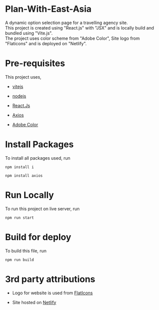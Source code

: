 # Plan-With-East-Asia
A dynamic option selection page for a travelling agency site.
<br/>
This project is created using "React.js" with "JSX" and is locally build and bundled using "Vite.js".
<br/>
The project uses color scheme from "Adobe Color", Site logo from "Flaticons" and is deployed on "Netlify".

# Pre-requisites

This project uses,

- [vitejs](https://vitejs.dev/)

- [nodejs](https://nodejs.org/en)

- [React.Js](https://react.dev/learn)

- [Axios](https://axios-http.com/docs/intro)

- [Adobe Color](https://color.adobe.com/Spring%202021-color-theme-17602837)

# Install Packages

To install all packages used, run

`npm install i`

`npm install axios`

# Run Locally

To run this project on live server, run

`npm run start`

# Build for deploy

To build this file, run

`npm run build`

# 3rd party attributions

- Logo for website is used from [FlatIcons](https://www.flaticon.com/free-icons/business-and-finance")

- Site hosted on [Netlify](https://www.netlify.com/)

